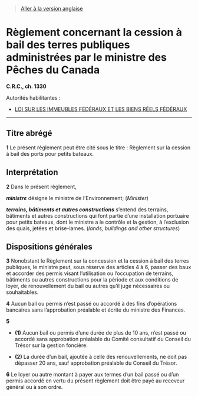 > [Aller à la version anglaise](/en/Regulations/Consolidated%20Regulations%20of%20Canada/1301-1400/C.R.C.,%20c.%201330.md)

# Règlement concernant la cession à bail des terres publiques administrées par le ministre des Pêches du Canada

**C.R.C., ch. 1330**

Autorités habilitantes : 
- [LOI SUR LES IMMEUBLES FÉDÉRAUX ET LES BIENS RÉELS FÉDÉRAUX](/fr/Lois/Lois%20du%20Canada/1991/ch.%2050.md)

----------



## Titre abrégé


**1** Le présent règlement peut être cité sous le titre : Règlement sur la cession à bail des ports pour petits bateaux.




## Interprétation


**2** Dans le présent règlement,

***ministre*** désigne le ministre de l’Environnement; (*Minister*)

***terrains, bâtiments et autres constructions*** s’entend des terrains, bâtiments et autres constructions qui font partie d’une installation portuaire pour petits bateaux, dont le ministre a le contrôle et la gestion, à l’exclusion des quais, jetées et brise-lames. (*lands, buildings and other structures*)




## Dispositions générales


**3** Nonobstant le Règlement sur la concession et la cession à bail des terres publiques, le ministre peut, sous réserve des articles 4 à 6, passer des baux et accorder des permis visant l’utilisation ou l’occupation de terrains, bâtiments ou autres constructions pour la période et aux conditions de loyer, de renouvellement du bail ou autres qu’il juge nécessaires ou souhaitables.



**4** Aucun bail ou permis n’est passé ou accordé à des fins d’opérations bancaires sans l’approbation préalable et écrite du ministre des Finances.



**5** 

- **(1)** Aucun bail ou permis d’une durée de plus de 10 ans, n’est passé ou accordé sans approbation préalable du Comité consultatif du Conseil du Trésor sur la gestion foncière.

- **(2)** La durée d’un bail, ajoutée à celle des renouvellements, ne doit pas dépasser 20 ans, sauf approbation préalable du Conseil du Trésor.



**6** Le loyer ou autre montant à payer aux termes d’un bail passé ou d’un permis accordé en vertu du présent règlement doit être payé au receveur général ou à son ordre.


